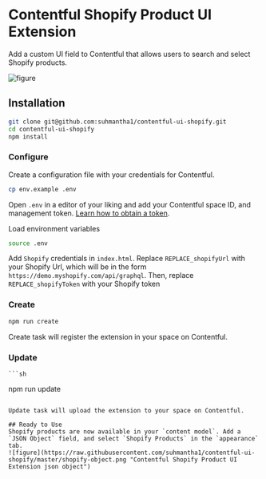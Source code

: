 # Contentful Shopify Product UI Extension
Add a custom UI field to Contentful that allows users to search and select Shopify products.

![figure](https://raw.githubusercontent.com/suhmantha1/contentful-ui-shopify/master/Shopify-Product-Demo.gif "Contentful Shopify Product UI Extension demo")


## Installation

```sh
git clone git@github.com:suhmantha1/contentful-ui-shopify.git
cd contentful-ui-shopify
npm install
```

### Configure

Create a configuration file with your credentials for Contentful.

```sh
cp env.example .env
```

Open `.env` in a editor of your liking and add your Contentful space ID, and management token. [Learn how to obtain a token](https://www.contentful.com/developers/docs/references/authentication/#getting-an-oauth-token).

Load environment variables

```sh
source .env
```

Add `Shopify` credentials in `index.html`. Replace `REPLACE_shopifyUrl` with your Shopify Url, which will be in the form `https://demo.myshopify.com/api/graphql`.
Then, replace `REPLACE_shopifyToken` with your Shopify token


### Create

```sh
npm run create
```

Create task will register the extension in your space on Contentful.

### Update

    ```sh
npm run update
```

Update task will upload the extension to your space on Contentful.

## Ready to Use
Shopify products are now available in your `content model`. Add a `JSON Object` field, and select `Shopify Products` in the `appearance` tab.
![figure](https://raw.githubusercontent.com/suhmantha1/contentful-ui-shopify/master/shopify-object.png "Contentful Shopify Product UI Extension json object")